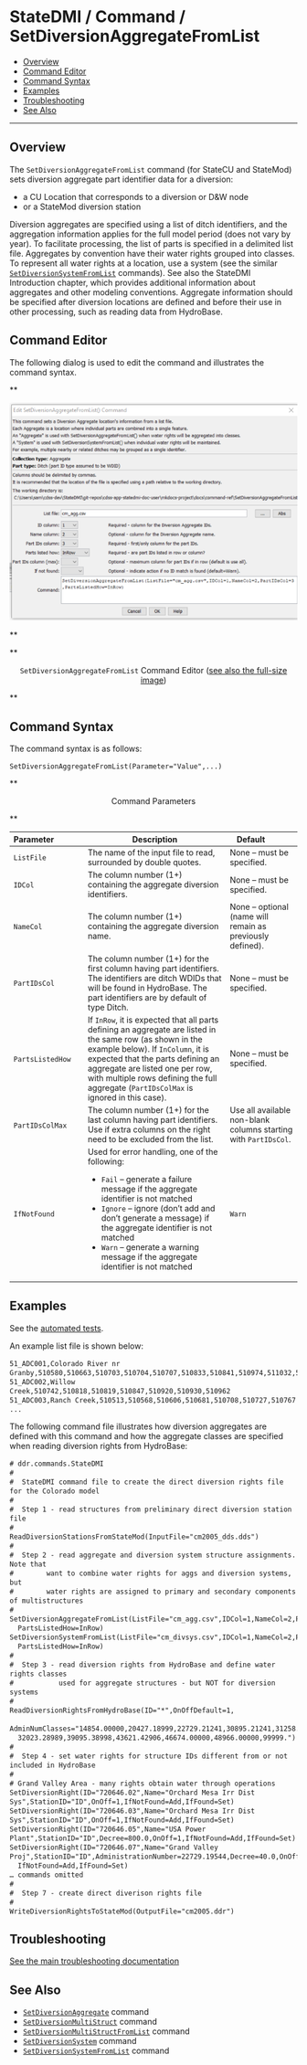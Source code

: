 # StateDMI / Command / SetDiversionAggregateFromList #

* [Overview](#overview)
* [Command Editor](#command-editor)
* [Command Syntax](#command-syntax)
* [Examples](#examples)
* [Troubleshooting](#troubleshooting)
* [See Also](#see-also)

-------------------------

## Overview ##

The `SetDiversionAggregateFromList` command (for StateCU and StateMod) sets
diversion aggregate part identifier data for a diversion:

* a CU Location that corresponds to a diversion or D&W node
* or a StateMod diversion station

Diversion aggregates are specified using a list of ditch identifiers,
and the aggregation information applies for the full model period (does not vary by year).
To facilitate processing, the list of parts is specified in a delimited list file.
Aggregates by convention have their water rights grouped into classes.
To represent all water rights at a location, use a system (see the similar
[`SetDiversionSystemFromList`](../SetDiversionSystemFromList/SetDiversionSystemFromList.md) commands).
See also the StateDMI Introduction chapter, which provides additional information
about aggregates and other modeling conventions.
Aggregate information should be specified after diversion locations are defined and
before their use in other processing, such as reading data from HydroBase.

## Command Editor ##

The following dialog is used to edit the command and illustrates the command syntax.

**<p style="text-align: center;">
![SetDiversionAggregateFromList command editor](SetDiversionAggregateFromList.png)
</p>**

**<p style="text-align: center;">
`SetDiversionAggregateFromList` Command Editor (<a href="../SetDiversionAggregateFromList.png">see also the full-size image</a>)
</p>**

## Command Syntax ##

The command syntax is as follows:

```text
SetDiversionAggregateFromList(Parameter="Value",...)
```
**<p style="text-align: center;">
Command Parameters
</p>**

| **Parameter**&nbsp;&nbsp;&nbsp;&nbsp;&nbsp;&nbsp;&nbsp;&nbsp;&nbsp;&nbsp;&nbsp;&nbsp; | **Description** | **Default**&nbsp;&nbsp;&nbsp;&nbsp;&nbsp;&nbsp;&nbsp;&nbsp;&nbsp;&nbsp; |
| --------------|-----------------|----------------- |
| `ListFile`| The name of the input file to read, surrounded by double quotes. | None – must be specified. |
| `IDCol`| The column number (1+) containing the aggregate diversion identifiers. | None – must be specified. |
| `NameCol`| The column number (1+) containing the aggregate diversion name. | None – optional (name will remain as previously defined). |
| `PartIDsCol`| The column number (1+) for the first column having part identifiers.  The identifiers are ditch WDIDs that will be found in HydroBase.  The part identifiers are by default of type Ditch. | None – must be specified. |
| `PartsListedHow`| If `InRow`, it is expected that all parts defining an aggregate are listed in the same row (as shown in the example below).  If `InColumn`, it is expected that the parts defining an aggregate are listed one per row, with multiple rows defining the full aggregate (`PartIDsColMax` is ignored in this case). | None – must be specified. |
| `PartIDsColMax`| The column number (1+) for the last column having part identifiers.  Use if extra columns on the right need to be excluded from the list. | Use all available non-blank columns starting with `PartIDsCol`. |
| `IfNotFound`| Used for error handling, one of the following: <ul><li>`Fail` – generate a failure message if the aggregate identifier is not matched</li><li>`Ignore` – ignore (don’t add and don’t generate a message) if the aggregate identifier is not matched</li><li>`Warn` – generate a warning message if the aggregate identifier is not matched</li></ul> | `Warn` |

## Examples ##

See the [automated tests](https://github.com/OpenCDSS/cdss-app-statedmi-test/tree/master/test/regression/commands/SetDiversionAggregateFromList).

An example list file is shown below:

```
51_ADC001,Colorado River nr Granby,510580,510663,510703,510704,510707,510833,510841,510974,511032,511033,511048
51_ADC002,Willow Creek,510742,510818,510819,510847,510920,510930,510962
51_ADC003,Ranch Creek,510513,510568,510606,510681,510708,510727,510767
...
```

The following command file illustrates how diversion aggregates are defined with this command
and how the aggregate classes are specified when reading diversion rights from HydroBase:

```
# ddr.commands.StateDMI
#
#  StateDMI command file to create the direct diversion rights file for the Colorado model
#
#  Step 1 - read structures from preliminary direct diversion station file
#
ReadDiversionStationsFromStateMod(InputFile="cm2005_dds.dds")
#
#  Step 2 - read aggregate and diversion system structure assignments.  Note that
#        want to combine water rights for aggs and diversion systems, but
#        water rights are assigned to primary and secondary components of multistructures
#
SetDiversionAggregateFromList(ListFile="cm_agg.csv",IDCol=1,NameCol=2,PartIDsCol=3,
  PartsListedHow=InRow)
SetDiversionSystemFromList(ListFile="cm_divsys.csv",IDCol=1,NameCol=2,PartIDsCol=3,
  PartsListedHow=InRow)
#
#  Step 3 - read diversion rights from HydroBase and define water rights classes
#           used for aggregate structures - but NOT for diversion systems
#
ReadDiversionRightsFromHydroBase(ID="*",OnOffDefault=1,
  AdminNumClasses="14854.00000,20427.18999,22729.21241,30895.21241,31258.00000,
  32023.28989,39095.38998,43621.42906,46674.00000,48966.00000,99999.")
#
#  Step 4 - set water rights for structure IDs different from or not included in HydroBase
#
# Grand Valley Area - many rights obtain water through operations
SetDiversionRight(ID="720646.02",Name="Orchard Mesa Irr Dist Sys",StationID="ID",OnOff=1,IfNotFound=Add,IfFound=Set)
SetDiversionRight(ID="720646.03",Name="Orchard Mesa Irr Dist Sys",StationID="ID",OnOff=1,IfNotFound=Add,IfFound=Set)
SetDiversionRight(ID="720646.05",Name="USA Power Plant",StationID="ID",Decree=800.0,OnOff=1,IfNotFound=Add,IfFound=Set)
SetDiversionRight(ID="720646.07",Name="Grand Valley Proj",StationID="ID",AdministrationNumber=22729.19544,Decree=40.0,OnOff=1,
  IfNotFound=Add,IfFound=Set)
… commands omitted
#
#  Step 7 - create direct diverison rights file
#
WriteDiversionRightsToStateMod(OutputFile="cm2005.ddr")
```

## Troubleshooting ##

[See the main troubleshooting documentation](../../troubleshooting/troubleshooting.md)

## See Also ##

* [`SetDiversionAggregate`](../SetDiversionAggregate/SetDiversionAggregate.md) command
* [`SetDiversionMultiStruct`](../SetDiversionMultiStruct/SetDiversionMultiStruct.md) command
* [`SetDiversionMultiStructFromList`](../SetDiversionMultiStructFromList/SetDiversionMultiStructFromList.md) command
* [`SetDiversionSystem`](../SetDiversionSystem/SetDiversionSystem.md) command
* [`SetDiversionSystemFromList`](../SetDiversionSystemFromList/SetDiversionSystemFromList.md) command
